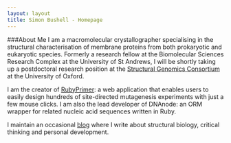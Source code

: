 ```yaml
---
layout: layout
title: Simon Bushell - Homepage
---
```


###About Me
I am a macromolecular crystallographer specialising in the structural characterisation of membrane proteins from both prokaryotic and eukaryotic species. Formerly a research fellow at the Biomolecular Sciences Research Complex at the University of St Andrews, I will be shortly taking up a postdoctoral research position at the [Structural Genomics Consortium](http://www.thesgc.org) at the University of Oxford. 

I am the creator of [RubyPrimer](http://rubyprimer.herokuapp.com]): a web application that enables users to easily design hundreds of site-directed mutagenesis experiments with just a few mouse clicks. I am also the lead developer of DNAnode: an ORM wrapper for related nucleic acid sequences written in Ruby. 

I maintain an occasional [blog](/blog) where I write about structural biology, critical thinking and personal development. 